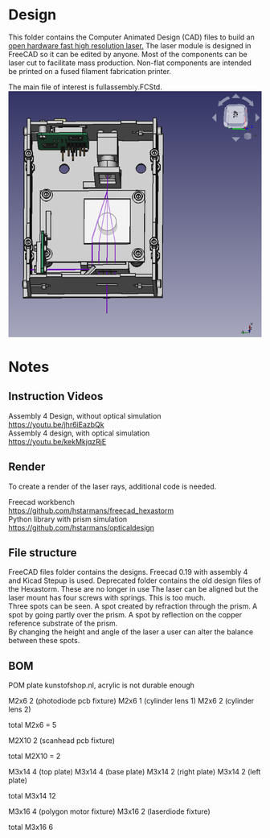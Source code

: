 # Design 

This folder contains the Computer Animated Design (CAD) files to build an [open hardware fast high resolution laser.](https://reprap.org/wiki/Open_hardware_fast_high_resolution_LASER)
The laser module is designed in FreeCAD so it can be edited by anyone.
Most of the components can be laser cut to facilitate mass production.
Non-flat components are intended be printed on a fused filament fabrication printer.

The main file of interest is fullassembly.FCStd. <br>
![](./Images/design.PNG)

# Notes

## Instruction Videos
Assembly 4 Design, without optical simulation  
https://youtu.be/jhr6iEazbQk  
Assembly 4 design, with optical simulation  
https://youtu.be/kekMkjqzRjE  

## Render 
To create a render of the laser rays, additional code is needed.

Freecad workbench  
https://github.com/hstarmans/freecad_hexastorm  
Python library with prism simulation  
https://github.com/hstarmans/opticaldesign  

## File structure

FreeCAD files folder contains the designs. Freecad 0.19 with assembly 4 and Kicad Stepup is used.
Deprecated folder contains the old design files of the Hexastorm. These are no longer in use
The laser can be aligned but the laser mount has four screws with springs. This is too much.  
Three spots can be seen. A spot created by refraction through the prism. A spot by going partly over the prism.
A spot by reflection on the copper reference substrate of the prism.  
By changing the height and angle of the laser a user can alter the balance between these spots.

## BOM
POM plate kunstofshop.nl, acrylic is not durable enough

M2x6  2 (photodiode pcb fixture)
M2x6  1 (cylinder lens 1)
M2x6  2 (cylinder lens 2)

total M2x6 = 5

M2X10 2 (scanhead pcb fixture)

total M2X10 = 2

M3x14 4 (top plate)
M3x14 4 (base plate)
M3x14 2 (right plate)
M3x14 2 (left plate)

total M3x14 12

M3x16 4 (polygon motor fixture)
M3x16 2 (laserdiode fixture)

total M3x16 6
